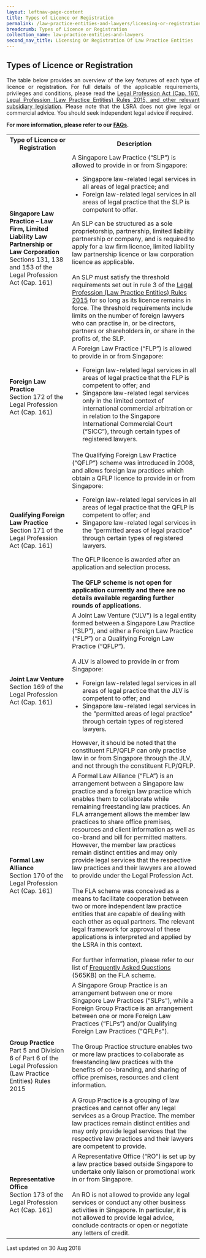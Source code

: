 ```yaml
---
layout: leftnav-page-content
title: Types of Licence or Registration
permalink: /law-practice-entities-and-lawyers/licensing-or-registration-of-law-practice-entities/types-of-licence-or-registration/
breadcrumb: Types of Licence or Registration
collection_name: law-practice-entities-and-lawyers
second_nav_title: Licensing Or Registration Of Law Practice Entities
---
```


<style>
table tr td ul li {font-size: 1rem;}
</style>

Types of Licence or Registration
---

<p style="text-align: justify">The table below provides an overview of the key features of each type of licence or registration. For full details of the applicable requirements, privileges and conditions, please read the <a href="/law-practice-entities-and-lawyers/resources-for-law-practice-entities/relevant-legislation-and-communications/">Legal Profession Act (Cap. 161), Legal Profession (Law Practice Entities) Rules 2015, and other relevant subsidiary legislation</a>. Please note that the LSRA does not give legal or commercial advice. You should seek independent legal advice if required.</p>

<p style="text-align: justify"><b>For more information, please refer to our <a href="https://va.ecitizen.gov.sg/cfp/customerpages/mlaw/explorefaq.aspx" target="_blank">FAQs</a>.</b></p>

<table>
  <tr>
    <th>
      <b>Type of Licence or Registration</b>
    </th>
    <th>
      <b>Description</b>
    </th>
  </tr>
  <tr>
    <td>
      <b>Singapore Law Practice – Law Firm, Limited Liability Law Partnership or Law Corporation</b><br>
      Sections 131, 138 and 153 of the Legal Profession Act (Cap. 161)
    </td>
    <td>A Singapore Law Practice (“SLP”) is allowed to provide in or from Singapore:
      <ul>
        <li>Singapore law-related legal services in all areas of legal practice; and</li>
        <li>Foreign law-related legal services in all areas of legal practice that the SLP is competent to offer.</li>
      </ul>An SLP can be structured as a sole proprietorship, partnership, limited liability partnership or company, and is required to apply for a law firm licence, limited liability law partnership licence or law corporation licence as applicable.<br><br>
      An SLP must satisfy the threshold requirements set out in rule 3 of the <a href="/law-practice-entities-and-lawyers/resources-for-law-practice-entities/relevant-legislation-and-communications/" target="_blank">Legal Profession (Law Practice Entities) Rules 2015</a> for so long as its licence remains in force.  The threshold requirements include limits on the number of foreign lawyers who can practise in, or be directors, partners or shareholders in, or share in the profits of, the SLP.</td>
  </tr>
  <tr>
    <td><b>Foreign Law Practice</b><br>Section 172 of the Legal Profession Act (Cap. 161)</td>
    <td>A Foreign Law Practice (“FLP”) is allowed to provide in or from Singapore:
      <ul>
        <li>Foreign law-related legal services in all areas of legal practice that the FLP is competent to offer; and</li>
        <li>Singapore law-related legal services only in the limited context of international commercial arbitration or in relation to the Singapore International Commercial Court (“SICC”), through certain types of registered lawyers. </li>
      </ul>
    </td>
  </tr>
  <tr>
    <td><b>Qualifying Foreign Law Practice</b><br>Section 171 of the Legal Profession Act (Cap. 161)</td>
    <td>The Qualifying Foreign Law Practice (“QFLP”) scheme was introduced in 2008, and allows foreign law practices which obtain a QFLP licence to provide in or from Singapore:
      <ul>
        <li>Foreign law-related legal services in all areas of legal practice that the QFLP is competent to offer; and</li>
        <li>Singapore law-related legal services in the “permitted areas of legal practice” through certain types of registered lawyers.</li>
      </ul>The QFLP licence is awarded after an application and selection process.<br><br><b>The QFLP scheme is not open for application currently and there are no details available regarding further rounds of applications.</b>
    </td>
  </tr>
  <tr>
    <td><b>Joint Law Venture</b><br>Section 169 of the Legal Profession Act (Cap. 161)</td>
    <td>A Joint Law Venture (“JLV”) is a legal entity formed between a Singapore Law Practice (“SLP”), and either a Foreign Law Practice (“FLP”) or a Qualifying Foreign Law Practice (“QFLP”).<br><br>A JLV is allowed to provide in or from Singapore:
  <ul>
    <li>Foreign law-related legal services in all areas of legal practice that the JLV is competent to offer; and</li>
    <li>Singapore law-related legal services in the "permitted areas of legal practice" through certain types of registered lawyers.</li>
      </ul>
      However, it should be noted that the constituent FLP/QFLP can only practise law in or from Singapore through the JLV, and not through the constituent FLP/QFLP. 
  </td>
  </tr>
  <tr>
    <td><b>Formal Law Alliance</b><br>Section 170 of the Legal Profession Act (Cap. 161)</td>
    <td>A Formal Law Alliance (“FLA”) is an arrangement between a Singapore law practice and a foreign law practice which enables them to collaborate while remaining freestanding law practices. An FLA arrangement allows the member law practices to share office premises, resources and client information as well as co-brand and bill for permitted matters. However, the member law practices remain distinct entities and may only provide legal services that the respective law practices and their lawyers are allowed to provide under the Legal Profession Act.<br><br>The FLA scheme was conceived as a means to facilitate cooperation between two or more independent law practice entities that are capable of dealing with each other as equal partners. The relevant legal framework for approval of these applications is interpreted and applied by the LSRA in this context.<br><br>For further information, please refer to our list of <a href="/files/FAQs_on_Formal_Law_Alliances_June2018.pdf/" target="_blank">Frequently Asked Questions</a> (565KB) on the FLA scheme.</td>
  </tr>
  <tr>
    <td><b>Group Practice</b><br>Part 5 and Division 6 of Part 6 of the Legal Profession (Law Practice Entities) Rules 2015</td>
    <td>A Singapore Group Practice is an arrangement between one or more Singapore Law Practices (“SLPs”), while a Foreign Group Practice is an arrangement between one or more Foreign Law Practices (“FLPs”) and/or Qualifying Foreign Law Practices ("QFLPs").<br><br>
The Group Practice structure enables two or more law practices to collaborate as freestanding law practices with the benefits of co-branding, and sharing of office premises, resources and client information.<br><br>
A Group Practice is a grouping of law practices and cannot offer any legal services as a Group Practice. The member law practices remain distinct entities and may only provide legal services that the respective law practices and their lawyers are competent to provide.  </td>
  </tr>
  <tr>
    <td><b>Representative Office</b><br>Section 173 of the Legal Profession Act (Cap. 161)</td>
    <td>A Representative Office (“RO”) is set up by a law practice based outside Singapore to undertake only liaison or promotional work in or from Singapore.<br><br>
An RO is not allowed to provide any legal services or conduct any other business activities in Singapore. In particular, it is not allowed to provide legal advice, conclude contracts or open or negotiate any letters of credit. </td>
  </tr>
</table>

<p class="right-side-updated">Last updated on 30 Aug 2018</p>
